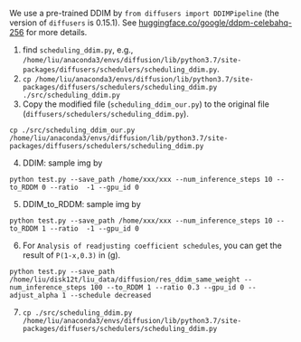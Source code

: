 We use a pre-trained DDIM by `from diffusers import DDIMPipeline` (the version of `diffusers` is 0.15.1).  See [huggingface.co/google/ddpm-celebahq-256](https://huggingface.co/google/ddpm-celebahq-256) for more details.

1. find `scheduling_ddim.py`, e.g., `/home/liu/anaconda3/envs/diffusion/lib/python3.7/site-packages/diffusers/schedulers/scheduling_ddim.py`.
2. `cp /home/liu/anaconda3/envs/diffusion/lib/python3.7/site-packages/diffusers/schedulers/scheduling_ddim.py ./src/scheduling_ddim.py`
3. Copy the modified file (`scheduling_ddim_our.py`) to the original file (`diffusers/schedulers/scheduling_ddim.py`).
```
cp ./src/scheduling_ddim_our.py /home/liu/anaconda3/envs/diffusion/lib/python3.7/site-packages/diffusers/schedulers/scheduling_ddim.py
```
4. DDIM: sample img by 
```
python test.py --save_path /home/xxx/xxx --num_inference_steps 10 --to_RDDM 0 --ratio  -1 --gpu_id 0
```
5. DDIM_to_RDDM: sample img by 
```
python test.py --save_path /home/xxx/xxx --num_inference_steps 10 --to_RDDM 1 --ratio  -1 --gpu_id 0
```
6. For `Analysis of readjusting coefficient schedules`, you can get the result of `P(1-x,0.3)` in (g).
```
python test.py --save_path /home/liu/disk12t/liu_data/diffusion/res_ddim_same_weight --num_inference_steps 100 --to_RDDM 1 --ratio 0.3 --gpu_id 0 --adjust_alpha 1 --schedule decreased
```
7. `cp ./src/scheduling_ddim.py /home/liu/anaconda3/envs/diffusion/lib/python3.7/site-packages/diffusers/schedulers/scheduling_ddim.py`